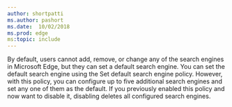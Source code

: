 ```yaml
---
author: shortpatti
ms.author: pashort
ms.date:  10/02/2018
ms.prod: edge
ms:topic: include
---
```


By default, users cannot add, remove, or change any of the search engines in Microsoft Edge, but they can set a default search engine. You can set the default search engine using the Set default search engine policy. However, with this policy, you can configure up to five additional search engines and set any one of them as the default. If you previously enabled this policy and now want to disable it, disabling deletes all configured search engines.